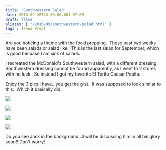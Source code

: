 ```yaml
---
title: 'Southwestern Salad'
date: 2016-09-26T23:30:00.001-07:00
draft: false
aliases: [ "/2016/09/southwestern-salad.html" ]
tags : [Food Prep]
---
```


Are you noticing a theme with the food prepping.  These past two weeks have been salads or salad like.  This is the last salad for September, which is good becuase I am sick of salads.  
  
I recreated the McDonald's Southwestern salad, with a different dressing. Southwestern dressing cannot be found apparently, as I went to 2 stores with no luck.  So instead I got my favorite El Torito Caesar Pepita.  
  
Enjoy the 3 pics I have...you get the gist.  It was supposed to look similar to this:  Which it basically did.  

[![](https://4.bp.blogspot.com/-ekiYm3O5Jyc/V-oRL4lSC3I/AAAAAAAAAsU/10n5-bPQSqoTrvJxmMKOvomi01XbE1vOACLcB/s640/2016-09-14%2B15.44.18.png)](https://4.bp.blogspot.com/-ekiYm3O5Jyc/V-oRL4lSC3I/AAAAAAAAAsU/10n5-bPQSqoTrvJxmMKOvomi01XbE1vOACLcB/s1600/2016-09-14%2B15.44.18.png)

  

[![](https://2.bp.blogspot.com/-fnhVZ0Ij7yY/V-oRwZwxOAI/AAAAAAAAAsc/t-2-gseUS_MYTU8nBaJcje5IAB2dYjVBgCLcB/s640/2016-09-18%2B15.07.25.jpg)](https://2.bp.blogspot.com/-fnhVZ0Ij7yY/V-oRwZwxOAI/AAAAAAAAAsc/t-2-gseUS_MYTU8nBaJcje5IAB2dYjVBgCLcB/s1600/2016-09-18%2B15.07.25.jpg)

  

[![](https://3.bp.blogspot.com/-Q5jzMmJsAqE/V-oRwYVWVkI/AAAAAAAAAsY/9uCv9oWry24MxCHelXyDVHdmw9tePkrpgCLcB/s640/2016-09-18%2B15.12.31.jpg)](https://3.bp.blogspot.com/-Q5jzMmJsAqE/V-oRwYVWVkI/AAAAAAAAAsY/9uCv9oWry24MxCHelXyDVHdmw9tePkrpgCLcB/s1600/2016-09-18%2B15.12.31.jpg)

  

[![](https://4.bp.blogspot.com/-2AyQxUQYaOg/V-oRwmLlUZI/AAAAAAAAAsg/r-acqihs5DQAUT_8gHck9rDp_C6j8o2HgCLcB/s640/2016-09-18%2B15.24.31.jpg)](https://4.bp.blogspot.com/-2AyQxUQYaOg/V-oRwmLlUZI/AAAAAAAAAsg/r-acqihs5DQAUT_8gHck9rDp_C6j8o2HgCLcB/s1600/2016-09-18%2B15.24.31.jpg)

  

Do you see Jack in the background...I will be discussing him in all his glory soon!! Don't worry!